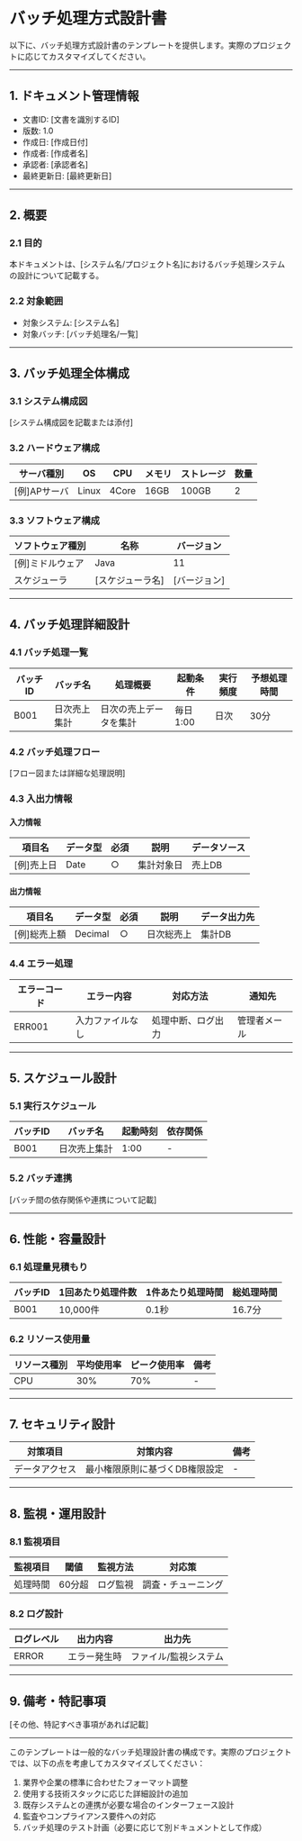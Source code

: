 
# バッチ処理方式設計書

以下に、バッチ処理方式設計書のテンプレートを提供します。実際のプロジェクトに応じてカスタマイズしてください。

---

## 1. ドキュメント管理情報
- 文書ID: [文書を識別するID]
- 版数: 1.0
- 作成日: [作成日付]
- 作成者: [作成者名]
- 承認者: [承認者名]
- 最終更新日: [最終更新日]

---

## 2. 概要
### 2.1 目的
本ドキュメントは、[システム名/プロジェクト名]におけるバッチ処理システムの設計について記載する。

### 2.2 対象範囲
- 対象システム: [システム名]
- 対象バッチ: [バッチ処理名/一覧]

---

## 3. バッチ処理全体構成
### 3.1 システム構成図
[システム構成図を記載または添付]

### 3.2 ハードウェア構成
| サーバ種別 | OS | CPU | メモリ | ストレージ | 数量 |
|------------|----|-----|--------|------------|------|
| [例]APサーバ | Linux | 4Core | 16GB | 100GB | 2 |

### 3.3 ソフトウェア構成
| ソフトウェア種別 | 名称 | バージョン |
|------------------|------|-----------|
| [例]ミドルウェア | Java | 11 |
| スケジューラ | [スケジューラ名] | [バージョン] |

---

## 4. バッチ処理詳細設計
### 4.1 バッチ処理一覧
| バッチID | バッチ名 | 処理概要 | 起動条件 | 実行頻度 | 予想処理時間 |
|----------|----------|----------|----------|-----------|--------------|
| B001 | 日次売上集計 | 日次の売上データを集計 | 毎日1:00 | 日次 | 30分 |

### 4.2 バッチ処理フロー
[フロー図または詳細な処理説明]

### 4.3 入出力情報
#### 入力情報
| 項目名 | データ型 | 必須 | 説明 | データソース |
|--------|----------|------|------|--------------|
| [例]売上日 | Date | ○ | 集計対象日 | 売上DB |

#### 出力情報
| 項目名 | データ型 | 必須 | 説明 | データ出力先 |
|--------|----------|------|------|--------------|
| [例]総売上額 | Decimal | ○ | 日次総売上 | 集計DB |

### 4.4 エラー処理
| エラーコード | エラー内容 | 対応方法 | 通知先 |
|--------------|------------|----------|--------|
| ERR001 | 入力ファイルなし | 処理中断、ログ出力 | 管理者メール |

---

## 5. スケジュール設計
### 5.1 実行スケジュール
| バッチID | バッチ名 | 起動時刻 | 依存関係 |
|----------|----------|----------|----------|
| B001 | 日次売上集計 | 1:00 | - |

### 5.2 バッチ連携
[バッチ間の依存関係や連携について記載]

---

## 6. 性能・容量設計
### 6.1 処理量見積もり
| バッチID | 1回あたり処理件数 | 1件あたり処理時間 | 総処理時間 |
|----------|--------------------|--------------------|------------|
| B001 | 10,000件 | 0.1秒 | 16.7分 |

### 6.2 リソース使用量
| リソース種別 | 平均使用率 | ピーク使用率 | 備考 |
|--------------|------------|-------------|------|
| CPU | 30% | 70% | - |

---

## 7. セキュリティ設計
| 対策項目 | 対策内容 | 備考 |
|----------|----------|------|
| データアクセス | 最小権限原則に基づくDB権限設定 | - |

---

## 8. 監視・運用設計
### 8.1 監視項目
| 監視項目 | 閾値 | 監視方法 | 対応策 |
|----------|------|----------|--------|
| 処理時間 | 60分超 | ログ監視 | 調査・チューニング |

### 8.2 ログ設計
| ログレベル | 出力内容 | 出力先 |
|------------|----------|--------|
| ERROR | エラー発生時 | ファイル/監視システム |

---

## 9. 備考・特記事項
[その他、特記すべき事項があれば記載]

---

このテンプレートは一般的なバッチ処理設計書の構成です。実際のプロジェクトでは、以下の点を考慮してカスタマイズしてください：

1. 業界や企業の標準に合わせたフォーマット調整
2. 使用する技術スタックに応じた詳細設計の追加
3. 既存システムとの連携が必要な場合のインターフェース設計
4. 監査やコンプライアンス要件への対応
5. バッチ処理のテスト計画（必要に応じて別ドキュメントとして作成）
